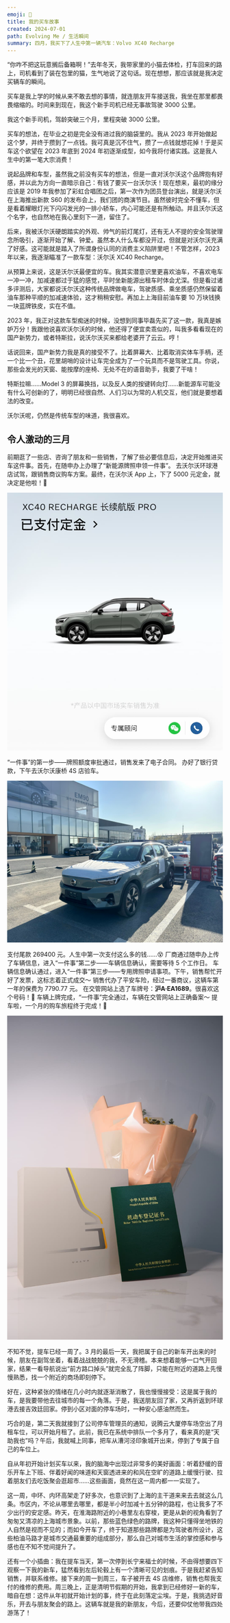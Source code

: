```yaml
---
emoji: 🚙
title: 我的买车故事
created: 2024-07-01
path: Evolving Me / 生活瞬间
summary: 四月，我买下了人生中第一辆汽车：Volvo XC40 Recharge
---
```


<script setup>
import TimeLine from '@/components/TimeLine.vue'
import TimeLineItem from '@/components/TimeLineItem.vue'
</script>

“你咋不把这玩意搁后备箱啊！”去年冬天，我带家里的小猫去体检，打车回来的路上，司机看到了装在包里的猫，生气地说了这句话。现在想想，那应该就是我决定买辆车的瞬间。

买车是我上学的时候从来不敢去想的事情，就连朋友开车接送我，我坐在那里都畏畏缩缩的。时间来到现在，我这个新手司机已经无事故驾驶 3000 公里。

我这个新手司机，驾龄突破三个月，里程突破 3000 公里。

买车的想法，在毕业之初是完全没有进过我的脑袋里的。我从 2023 年开始做起这个梦，并终于攒到了一点钱。我可真是沉不住气，攒了一点钱就想花掉！于是买车这个欲望在 2023 年底到 2024 年初逐渐成型，如今我将付诸实践。这是我人生中的第一笔大宗消费！

说起品牌和车型，虽然我之前没有买车的想法，但是一直对沃尔沃这个品牌抱有好感，并以此为方向一直暗示自己：有钱了要买一台沃尔沃！现在想来，最初的缘分应该是 2019 年我参加了彩虹合唱团之后，第一次作为团员登台演出，就是沃尔沃在上海推出新款 S60 的发布会上，我们团的商演节目。虽然彼时完全不懂车，但是看着耀眼灯光下闪闪发光的一排小轿车，内心可能还是有所触动。并且沃尔沃这个名字，也自然地在我心里刻下一道，留住了。

后来，我被沃尔沃硬朗踏实的外观、帅气的前灯尾灯，还有无人不提的安全驾驶理念所吸引，逐渐开始了解、钟爱。虽然本人什么车都没开过，但就是对沃尔沃充满了好感。这可能就是踏入了所谓身份认同的消费主义陷阱里吧！不管怎样，2023 年以来，我逐渐瞄准了一款车型：沃尔沃 XC40 Recharge。

从预算上来说，这是沃尔沃最便宜的车。我其实潜意识里更喜欢油车，不喜欢电车一冲一冲，加减速都过于猛的感觉，平时坐新能源出租车时体会尤深。但是看过诸多评测后，大家都说沃尔沃这种传统品牌做电车，驾驶质感、乘坐质感仍然保留着油车那种平顺的加减速体验，这才稍稍安慰。再加上上海目前油车要 10 万块钱换一块蓝牌铁皮，实在不值。

2023 年，我正对这款车型痴迷的时候，没想到同事毕磊先买了这一款，我真是嫉妒万分！我跟他说喜欢沃尔沃的时候，他还得了便宜卖乖似的，叫我多看看现在的国产新势力，或者特斯拉，说沃尔沃买来都给老婆开了云云。哼！

话说回来，国产新势力我是真的接受不了。比着屏幕大、比着取消实体车手柄，还一个比一个丑，花里胡哨的设计让车完全成为了一个玩具而不是驾驶工具。你说，那些会发光的天窗、能按摩的座椅、无处不在的语音助手，我要了干啥！

特斯拉嘛……Model 3 的屏幕换挡，以及反人类的按键转向灯……新能源车可能没有什么可创新的了，明明已经很自然、人们习以为常的人机交互，他们就是要想着法的改变。

沃尔沃呢，仍然是传统车型的味道，我很喜欢。

## 令人激动的三月

<TimeLine>

<TimeLineItem date="2024-02-26">
前期逛了一些店、咨询了朋友和一些销售，了解了些必要信息后，决定开始推进买车这件事。首先，在随申办上办理了“新能源牌照申领一件事”。
</TimeLineItem>

<TimeLineItem date="2024-03-01">
去沃尔沃环球港店试驾，跟销售商议购车方案。最终，在沃尔沃 App 上，下了 5000 元定金，就决定是他啦！🫨

![](../../assets/images/volvo-app-deposit.jpg)
</TimeLineItem>

<TimeLineItem date="2024-03-04">
“一件事”的第一步——牌照额度审批通过，销售发来了电子合同。
</TimeLineItem>

<TimeLineItem date="2024-03-10">
办好了银行贷款，下午去沃尔沃康桥 4S 店验车。

![](../../assets/images/volvo-car-check.jpg)
</TimeLineItem>

<TimeLineItem date="2024-03-11">
支付尾款 269400 元。人生中第一次支付这么多的钱……😵
</TimeLineItem>

<TimeLineItem date="2024-03-10">
厂商通过随申办上传了车辆信息，进入“一件事”第二步——车辆信息确认，需要等待 5 个工作日。
</TimeLineItem>

<TimeLineItem date="2024-03-20">
车辆信息确认通过，进入“一件事”第三步——专用牌照申请事项。下午，销售帮忙开好了发票，这标志着正式成交～
</TimeLineItem>

<TimeLineItem date="2024-03-21">
销售代办了平安车险，经过一番商议，这辆车第一年的保费为 7790.77 元。
</TimeLineItem>

<TimeLineItem date="2024-03-24">
在交管网站上选了车牌号：<strong>沪A·EA1689</strong>。很喜欢这个号码！🥰
</TimeLineItem>

<TimeLineItem date="2024-03-26">
车辆上牌完成，“一件事”完全通过，车辆在交管网站上正确备案～
</TimeLineItem>

<TimeLineItem date="2024-03-31">
提车啦，一个月的购车旅程终于完成！🥳

![](../../assets/images/volvo-car-finally.jpg)
</TimeLineItem>

</TimeLine>

不知不觉，提车已经一周了。3 月的最后一天，我把属于自己的新车开出来的时候，朋友在副驾坐着，看着战战兢兢的我，不无滑稽。本来想着能够一口气开回家，结果一看导航说出“前方路口掉头”就完全乱了阵脚，只能在附近的道路上先慢慢熟悉，找一个附近的商场即刻停下。

好在，这种紧张的情绪在几小时内就逐渐消散了，我也慢慢接受：这是属于我的车，是我要带他去往城市的每一个角落。于是，我送朋友回了家，又再折返到环球港去接吉效廷回家。停到小区对面的停车场时，一种安心感油然而生。

巧合的是，第二天我就接到了公司停车管理员的通知，说腾云大厦停车场空出了月租车位，可以开始月租了。此前，我已在系统中排队一个多月了，看来真的是“天助我也”吗？午后，我就喊上同事，把车从漕河泾印象城开出来，停到了专属于自己的车位上。

自从年初开始计划买车以来，我的脑海中出现过非常多的美好画面：听着舒缓的音乐开车上下班、伴着好闻的味道和天窗透进来的和风在空旷的道路上缓慢行驶、拉着朋友们去吃饭聚会逛超市……这些画面，竟然在这一周内都一一实现了。

这一周，中环、内环高架走了好多次，也意识到了上海的主干道来来去去就这么几条。市区内，不论从哪里去哪里，都是半小时加减十五分钟的路程，也让我多了不少出行的安定感。昨天，在淮海路附近的小巷里左右穿梭，更是从新的视角看到了匆匆又清凉的上海城市景象。以前，那些蓝色绿色的路牌，我这种只懂得坐地铁的人自然是视而不见的；而如今开车了，终于知道那些路牌都是为驾驶者所设计，这些柏油马路才是城市交通最重要的组成部分，那么自己对城市生活的掌控感和参与感也在不知不觉间提升了。

还有一个小插曲：我在提车当天，第一次停到长宁来福士的时候，不由得想要四下观察一下我的新车，猛然看到左后轮毂上有一个清晰可见的划痕。于是我赶紧告知销售，并联系维修。接下来的周一到周三，车子被开去 4S 店维修，销售也帮我支付的维修的费用。周三晚上，正是清明节假期的开始，我拿到已经修好一新的车，暗自在想：这件从年初就开始计划的事，终于在此刻落定尘埃。于是，我挑选好音乐，开去与朋友聚会的路上。这辆车就是我的新朋友，今后，还要仰仗他带我四处游荡了！
